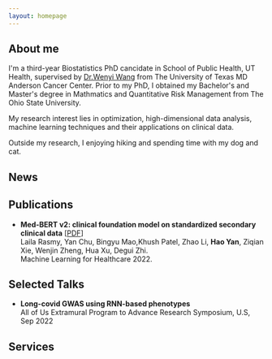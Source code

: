 ```yaml
---
layout: homepage
---
```

## About me
  I'm a third-year Biostatistics PhD cancidate in School of Public Health, UT Health, supervised by [Dr.Wenyi Wang](https://odin.mdacc.tmc.edu/~wwang7/tutorials.html) from The University of Texas MD Anderson Cancer Center. Prior to my PhD, I obtained my Bachelor's and Master's degree in Mathmatics and Quantitative Risk Management from The Ohio State University. 

  My research interest lies in optimization, high-dimensional data analysis, machine learning techniques and their applications on clinical data. 

  Outside my research, I enjoying hiking and spending time with my dog and cat.

## News

## Publications

- **Med-BERT v2: clinical foundation model on standardized secondary clinical data** [[PDF](https://static1.squarespace.com/static/59d5ac1780bd5ef9c396eda6/t/62e97e4cdcda5d1fe33ff93e/1659469388587/92+MBV2_mlforhc_v4.pdf)] 
  <br>
    Laila Rasmy, Yan Chu, Bingyu Mao,Khush Patel, Zhao Li, **Hao Yan**, Ziqian Xie, Wenjin Zheng, Hua Xu, Degui Zhi. 
  <br>
    Machine Learning for Healthcare 2022.


## Selected Talks

- **Long-covid GWAS using RNN-based phenotypes**
  <br>
    All of Us Extramural Program to Advance Research Symposium, U.S, Sep 2022


## Services
